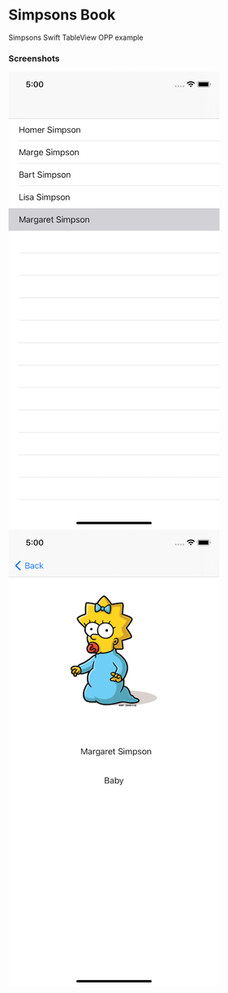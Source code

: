 # Simpsons Book

Simpsons Swift TableView OPP example

### Screenshots

![Main Screen](./docs/main-screen.png)
![Detail Screen](./docs/detail-screen.png)

